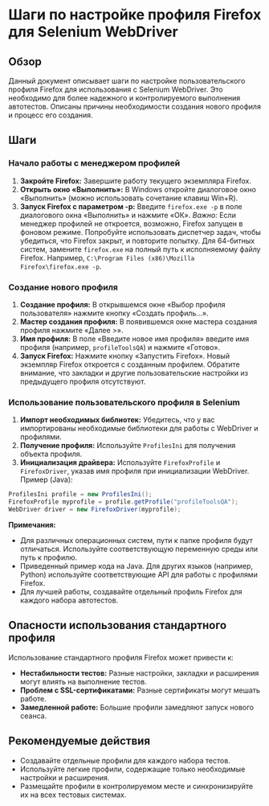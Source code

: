 # Шаги по настройке профиля Firefox для Selenium WebDriver

## Обзор

Данный документ описывает шаги по настройке пользовательского профиля Firefox для использования с Selenium WebDriver.  Это необходимо для более надежного и контролируемого выполнения автотестов.  Описаны причины необходимости создания нового профиля и процесс его создания.

## Шаги

### Начало работы с менеджером профилей

1. **Закройте Firefox:**  Завершите работу текущего экземпляра Firefox.
2. **Открыть окно «Выполнить»:**  В Windows откройте диалоговое окно «Выполнить» (можно использовать сочетание клавиш Win+R).
3. **Запуск Firefox с параметром -p:** Введите `firefox.exe -p` в поле диалогового окна «Выполнить» и нажмите «ОК». *Важно:* Если менеджер профилей не откроется, возможно, Firefox запущен в фоновом режиме. Попробуйте использовать диспетчер задач, чтобы убедиться, что Firefox закрыт, и повторите попытку. Для 64-битных систем, замените `firefox.exe` на полный путь к исполняемому файлу Firefox. Например, `C:\Program Files (x86)\Mozilla Firefox\firefox.exe -p`.

### Создание нового профиля

1. **Создание профиля:** В открывшемся окне «Выбор профиля пользователя» нажмите кнопку «Создать профиль…».
2. **Мастер создания профиля:** В появившемся окне мастера создания профиля нажмите «Далее >».
3. **Имя профиля:** В поле «Введите новое имя профиля» введите имя профиля (например, `profileToolsQA`) и нажмите «Готово».
4. **Запуск Firefox:** Нажмите кнопку «Запустить Firefox». Новый экземпляр Firefox откроется с созданным профилем.  Обратите внимание, что закладки и другие пользовательские настройки из предыдущего профиля отсутствуют.

### Использование пользовательского профиля в Selenium

1. **Импорт необходимых библиотек:** Убедитесь, что у вас импортированы необходимые библиотеки для работы с WebDriver и профилями.
2. **Получение профиля:** Используйте `ProfilesIni` для получения объекта профиля.
3. **Инициализация драйвера:** Используйте `FirefoxProfile` и `FirefoxDriver`, указав имя профиля при инициализации WebDriver.  Пример (Java):

```java
ProfilesIni profile = new ProfilesIni();
FirefoxProfile myprofile = profile.getProfile("profileToolsQA");
WebDriver driver = new FirefoxDriver(myprofile);
```

**Примечания:**

* Для различных операционных систем, пути к папке профиля будут отличаться.  Используйте соответствующую переменную среды или путь к профилю.
* Приведенный пример кода на Java.  Для других языков (например, Python)  используйте соответствующие API для работы с профилями Firefox.
* Для лучшей работы, создавайте отдельный профиль Firefox для каждого набора автотестов.

## Опасности использования стандартного профиля

Использование стандартного профиля Firefox может привести к:

* **Нестабильности тестов:** Разные настройки, закладки и расширения могут влиять на выполнение тестов.
* **Проблем с SSL-сертификатами:**  Разные сертификаты могут мешать работе.
* **Замедленной работе:**  Большие профили замедляют запуск нового сеанса.

## Рекомендуемые действия

* Создавайте отдельные профили для каждого набора тестов.
* Используйте легкие профили, содержащие только необходимые настройки и расширения.
* Размещайте профили в контролируемом месте и синхронизируйте их на всех тестовых системах.